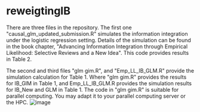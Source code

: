 # reweigtingIB


There are three files in the repository. The first one "causal_glm_updated_submission.R" simulates the information integration under the logistic regression setting. Details of the simulation can be found in the book chapter, "Advancing Information Integration through Empirical Likelihood: Selective Reviews and a New Idea". This code provides results in Table 2.

The second and third files "glm gim.R", and "Emp_LL_IB_GLM.R" provide the simulation calculation for Table 1. Where "glm gim.R" provides the results for IB_GIM in Table 1, and Emp_LL_IB_GLM.R provides the simulation results for IB_New and GLM in Table 1. The code in "glm gim.R" is suitable for parallel computing. You may adapt it to your parallel computing server or the HPC.
![image](https://github.com/user-attachments/assets/4b56e0ae-efcd-4dba-9c50-c8be928ddb47)
